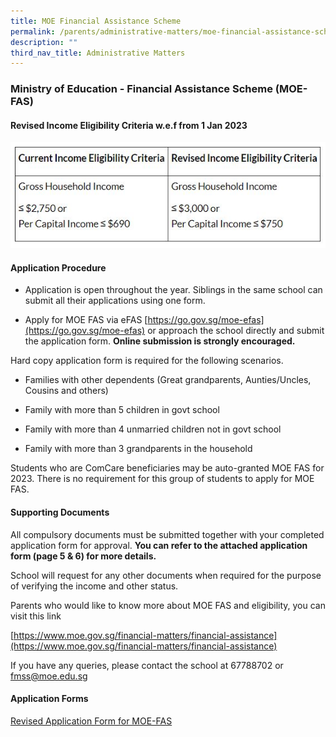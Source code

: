 ```yaml
---
title: MOE Financial Assistance Scheme
permalink: /parents/administrative-matters/moe-financial-assistance-scheme/
description: ""
third_nav_title: Administrative Matters
---
```

### Ministry of Education - Financial Assistance Scheme (MOE-FAS)

#### Revised Income Eligibility Criteria w.e.f from 1 Jan 2023

![](/images/Parents/2023/MOE_FAS.jpg)

#### Application Procedure

* Application is open throughout the year. Siblings in the same school can submit all their applications using one form.

* Apply for MOE FAS via eFAS [https://go.gov.sg/moe-efas](https://go.gov.sg/moe-efas) or approach the school directly and submit the application form. **Online submission is strongly encouraged.**
 
 
Hard copy application form is required for the following scenarios.

* Families with other dependents (Great grandparents, Aunties/Uncles, Cousins and others)

* Family with more than 5 children in govt school

* Family with more than 4 unmarried children not in govt school

* Family with more than 3 grandparents in the household

Students who are ComCare beneficiaries may be auto-granted MOE FAS for 2023. There is no requirement for this group of students to apply for MOE FAS.

#### Supporting Documents

All compulsory documents must be submitted together with your completed application form for approval. **You can refer to the attached application form (page 5 & 6) for more details.**


School will request for any other documents when required for the purpose of verifying the income and other status.


Parents who would like to know more about MOE FAS and eligibility, you can visit this link

[https://www.moe.gov.sg/financial-matters/financial-assistance](https://www.moe.gov.sg/financial-matters/financial-assistance)


If you have any queries, please contact the school at 67788702 or fmss@moe.edu.sg


#### Application Forms

[Revised Application Form for MOE-FAS](https://go.gov.sg/ggas-application-form)